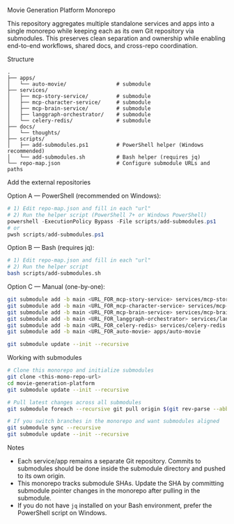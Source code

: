 Movie Generation Platform Monorepo

This repository aggregates multiple standalone services and apps into a single monorepo while keeping each as its own Git repository via submodules. This preserves clean separation and ownership while enabling end-to-end workflows, shared docs, and cross-repo coordination.

Structure

```
.
├── apps/
│   └── auto-movie/                # submodule
├── services/
│   ├── mcp-story-service/         # submodule
│   ├── mcp-character-service/     # submodule
│   ├── mcp-brain-service/         # submodule
│   ├── langgraph-orchestrator/    # submodule
│   └── celery-redis/              # submodule
├── docs/
│   └── thoughts/
├── scripts/
│   ├── add-submodules.ps1         # PowerShell helper (Windows recommended)
│   └── add-submodules.sh          # Bash helper (requires jq)
└── repo-map.json                  # Configure submodule URLs and paths
```

Add the external repositories

Option A — PowerShell (recommended on Windows):

```powershell
# 1) Edit repo-map.json and fill in each "url"
# 2) Run the helper script (PowerShell 7+ or Windows PowerShell)
powershell -ExecutionPolicy Bypass -File scripts/add-submodules.ps1
# or
pwsh scripts/add-submodules.ps1
```

Option B — Bash (requires jq):

```bash
# 1) Edit repo-map.json and fill in each "url"
# 2) Run the helper script
bash scripts/add-submodules.sh
```

Option C — Manual (one-by-one):

```bash
git submodule add -b main <URL_FOR_mcp-story-service> services/mcp-story-service
git submodule add -b main <URL_FOR_mcp-character-service> services/mcp-character-service
git submodule add -b main <URL_FOR_mcp-brain-service> services/mcp-brain-service
git submodule add -b main <URL_FOR_langgraph-orchestrator> services/langgraph-orchestrator
git submodule add -b main <URL_FOR_celery-redis> services/celery-redis
git submodule add -b main <URL_FOR_auto-movie> apps/auto-movie

git submodule update --init --recursive
```

Working with submodules

```bash
# Clone this monorepo and initialize submodules
git clone <this-mono-repo-url>
cd movie-generation-platform
git submodule update --init --recursive

# Pull latest changes across all submodules
git submodule foreach --recursive git pull origin $(git rev-parse --abbrev-ref HEAD)

# If you switch branches in the monorepo and want submodules aligned
git submodule sync --recursive
git submodule update --init --recursive
```

Notes

- Each service/app remains a separate Git repository. Commits to submodules should be done inside the submodule directory and pushed to its own origin.
- This monorepo tracks submodule SHAs. Update the SHA by committing submodule pointer changes in the monorepo after pulling in the submodule.
- If you do not have `jq` installed on your Bash environment, prefer the PowerShell script on Windows.


